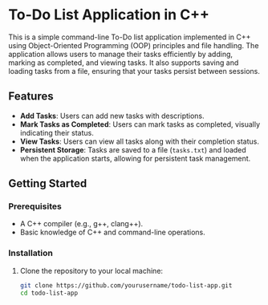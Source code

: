 # To-Do List Application in C++

This is a simple command-line To-Do list application implemented in C++ using Object-Oriented Programming (OOP) principles and file handling. The application allows users to manage their tasks efficiently by adding, marking as completed, and viewing tasks. It also supports saving and loading tasks from a file, ensuring that your tasks persist between sessions.

## Features

- **Add Tasks**: Users can add new tasks with descriptions.
- **Mark Tasks as Completed**: Users can mark tasks as completed, visually indicating their status.
- **View Tasks**: Users can view all tasks along with their completion status.
- **Persistent Storage**: Tasks are saved to a file (`tasks.txt`) and loaded when the application starts, allowing for persistent task management.

## Getting Started

### Prerequisites

- A C++ compiler (e.g., g++, clang++).
- Basic knowledge of C++ and command-line operations.

### Installation

1. Clone the repository to your local machine:
   ```bash
   git clone https://github.com/yourusername/todo-list-app.git
   cd todo-list-app
